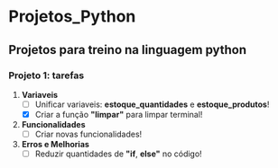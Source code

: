 # Projetos_Python
## Projetos para treino na linguagem python
### Projeto 1: tarefas
1. **Variaveis**
   - [ ] Unificar variaveis: **estoque_quantidades** e **estoque_produtos**!
   - [x] Criar a função **"limpar"** para limpar terminal! 
2. **Funcionalidades**
   - [ ] Criar novas funcionalidades!
3. **Erros e Melhorias**
   - [ ] Reduzir quantidades de **"if**, **else"** no código!
